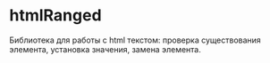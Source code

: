 # htmlRanged
Библиотека для работы с html текстом: проверка существования элемента, установка значения, замена элемента.
